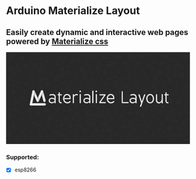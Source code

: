 # Arduino Materialize Layout
## Easily create dynamic and interactive web pages powered by [Materialize css](https://materializecss.com/)
![Wide logo](https://github.com/Di-Strix/ArduinoMaterializeLayout/blob/images/wideLogo800x400.jpg?raw=true)

### Supported:
- [x] esp8266